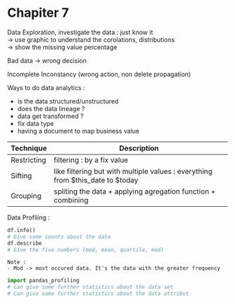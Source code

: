 # Chapiter 7

Data Exploration, investigate the data : just know it\
-> use graphic to understand the corolations, distributions\
-> show the missing value percentage

Bad data -> wrong decision

Incomplete
Inconstancy (wrong action, non delete propagation)

Ways to do data analytics :
- is the data structured/unstructured
- does the data lineage ?
- data get transformed ?
- fix data type
- having a document to map business value

|Technique|Description|
|-|-|
|Restricting|filtering : by a fix value|
|Sifting|like filtering but with multiple values : everything from $this_date to $today|
Grouping|spliting the data + applying agregation function + combining|

Data Profiling :

````python
df.info()
# Give some counts about the data
df.describe
# Give the five numbers (med, mean, quartile, mod)
````

````
Note :
- Mod -> most occured data. It's the data with the greater frequency
````
````python
import pandas_profiling
# Can give some further statistics about the data set
# Can give some further statistics about the data attribut
````

